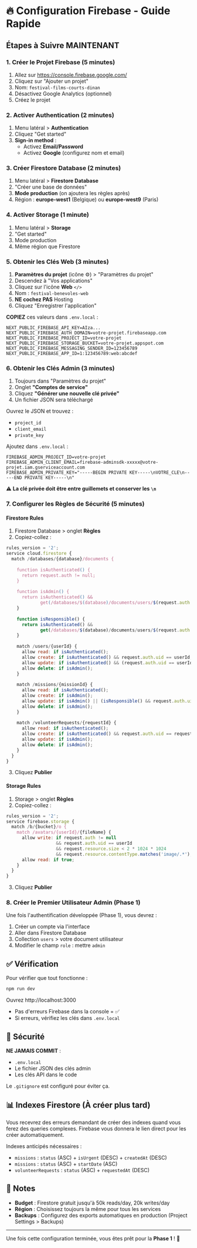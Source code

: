 # 🔥 Configuration Firebase - Guide Rapide

## Étapes à Suivre MAINTENANT

### 1. Créer le Projet Firebase (5 minutes)

1. Allez sur https://console.firebase.google.com/
2. Cliquez sur "Ajouter un projet"
3. Nom: `festival-films-courts-dinan`
4. Désactivez Google Analytics (optionnel)
5. Créez le projet

### 2. Activer Authentication (2 minutes)

1. Menu latéral > **Authentication**
2. Cliquez "Get started"
3. **Sign-in method** :
   - Activez **Email/Password**
   - Activez **Google** (configurez nom et email)

### 3. Créer Firestore Database (2 minutes)

1. Menu latéral > **Firestore Database**
2. "Créer une base de données"
3. **Mode production** (on ajoutera les règles après)
4. Région : **europe-west1** (Belgique) ou **europe-west9** (Paris)

### 4. Activer Storage (1 minute)

1. Menu latéral > **Storage**
2. "Get started"
3. Mode production
4. Même région que Firestore

### 5. Obtenir les Clés Web (3 minutes)

1. **Paramètres du projet** (icône ⚙️) > "Paramètres du projet"
2. Descendez à "Vos applications"
3. Cliquez sur l'icône **Web** `</>`
4. Nom : `festival-benevoles-web`
5. **NE cochez PAS** Hosting
6. Cliquez "Enregistrer l'application"

**COPIEZ** ces valeurs dans `.env.local` :

```env
NEXT_PUBLIC_FIREBASE_API_KEY=AIza...
NEXT_PUBLIC_FIREBASE_AUTH_DOMAIN=votre-projet.firebaseapp.com
NEXT_PUBLIC_FIREBASE_PROJECT_ID=votre-projet
NEXT_PUBLIC_FIREBASE_STORAGE_BUCKET=votre-projet.appspot.com
NEXT_PUBLIC_FIREBASE_MESSAGING_SENDER_ID=123456789
NEXT_PUBLIC_FIREBASE_APP_ID=1:123456789:web:abcdef
```

### 6. Obtenir les Clés Admin (3 minutes)

1. Toujours dans "Paramètres du projet"
2. Onglet **"Comptes de service"**
3. Cliquez **"Générer une nouvelle clé privée"**
4. Un fichier JSON sera téléchargé

Ouvrez le JSON et trouvez :
- `project_id`
- `client_email`
- `private_key`

Ajoutez dans `.env.local` :

```env
FIREBASE_ADMIN_PROJECT_ID=votre-projet
FIREBASE_ADMIN_CLIENT_EMAIL=firebase-adminsdk-xxxxx@votre-projet.iam.gserviceaccount.com
FIREBASE_ADMIN_PRIVATE_KEY="-----BEGIN PRIVATE KEY-----\nVOTRE_CLE\n-----END PRIVATE KEY-----\n"
```

⚠️ **La clé privée doit être entre guillemets et conserver les `\n`**

### 7. Configurer les Règles de Sécurité (5 minutes)

#### Firestore Rules

1. Firestore Database > onglet **Règles**
2. Copiez-collez :

```javascript
rules_version = '2';
service cloud.firestore {
  match /databases/{database}/documents {
    
    function isAuthenticated() {
      return request.auth != null;
    }
    
    function isAdmin() {
      return isAuthenticated() && 
             get(/databases/$(database)/documents/users/$(request.auth.uid)).data.role == 'admin';
    }
    
    function isResponsible() {
      return isAuthenticated() && 
             get(/databases/$(database)/documents/users/$(request.auth.uid)).data.role in ['mission_responsible', 'admin'];
    }
    
    match /users/{userId} {
      allow read: if isAuthenticated();
      allow create: if isAuthenticated() && request.auth.uid == userId;
      allow update: if isAuthenticated() && (request.auth.uid == userId || isAdmin());
      allow delete: if isAdmin();
    }
    
    match /missions/{missionId} {
      allow read: if isAuthenticated();
      allow create: if isAdmin();
      allow update: if isAdmin() || (isResponsible() && request.auth.uid in resource.data.responsibles);
      allow delete: if isAdmin();
    }
    
    match /volunteerRequests/{requestId} {
      allow read: if isAuthenticated();
      allow create: if isAuthenticated() && request.auth.uid == request.resource.data.userId;
      allow update: if isAdmin();
      allow delete: if isAdmin();
    }
  }
}
```

3. Cliquez **Publier**

#### Storage Rules

1. Storage > onglet **Règles**
2. Copiez-collez :

```javascript
rules_version = '2';
service firebase.storage {
  match /b/{bucket}/o {
    match /avatars/{userId}/{fileName} {
      allow write: if request.auth != null 
                   && request.auth.uid == userId
                   && request.resource.size < 2 * 1024 * 1024
                   && request.resource.contentType.matches('image/.*');
      allow read: if true;
    }
  }
}
```

3. Cliquez **Publier**

### 8. Créer le Premier Utilisateur Admin (Phase 1)

Une fois l'authentification développée (Phase 1), vous devrez :

1. Créer un compte via l'interface
2. Aller dans Firestore Database
3. Collection `users` > votre document utilisateur
4. Modifier le champ `role` : mettre `admin`

## ✅ Vérification

Pour vérifier que tout fonctionne :

```bash
npm run dev
```

Ouvrez http://localhost:3000

- Pas d'erreurs Firebase dans la console = ✅
- Si erreurs, vérifiez les clés dans `.env.local`

## 🚨 Sécurité

**NE JAMAIS COMMIT** :
- `.env.local`
- Le fichier JSON des clés admin
- Les clés API dans le code

Le `.gitignore` est configuré pour éviter ça.

## 📊 Indexes Firestore (À créer plus tard)

Vous recevrez des erreurs demandant de créer des indexes quand vous ferez des queries complexes. Firebase vous donnera le lien direct pour les créer automatiquement.

Indexes anticipés nécessaires :
- `missions` : `status` (ASC) + `isUrgent` (DESC) + `createdAt` (DESC)
- `missions` : `status` (ASC) + `startDate` (ASC)
- `volunteerRequests` : `status` (ASC) + `requestedAt` (DESC)

## 📝 Notes

- **Budget** : Firestore gratuit jusqu'à 50k reads/day, 20k writes/day
- **Région** : Choisissez toujours la même pour tous les services
- **Backups** : Configurez des exports automatiques en production (Project Settings > Backups)

---

Une fois cette configuration terminée, vous êtes prêt pour la **Phase 1** ! 🚀

